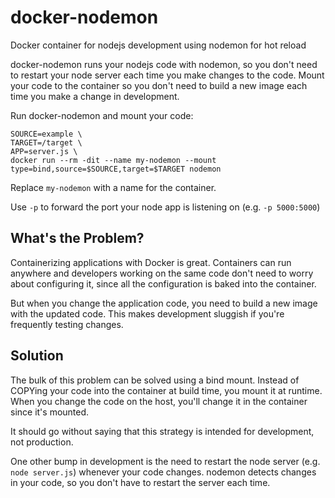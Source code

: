 # docker-nodemon
Docker container for nodejs development using nodemon for hot reload

docker-nodemon runs your nodejs code with nodemon, so you don't need to restart your node server each time you make changes to the code. Mount your code to the container so you don't need to build a new image each time you make a change in development.  

Run docker-nodemon and mount your code:
```
SOURCE=example \
TARGET=/target \
APP=server.js \
docker run --rm -dit --name my-nodemon --mount type=bind,source=$SOURCE,target=$TARGET nodemon
```
Replace `my-nodemon` with a name for the container. 

Use `-p` to forward the port your node app is listening on (e.g. `-p 5000:5000`)

## What's the Problem?
Containerizing applications with Docker is great. Containers can run anywhere and developers working on the same code don't need to worry about configuring it, since all the configuration is baked into the container. 

But when you change the application code, you need to build a new image with the updated code. This makes development sluggish if you're frequently testing changes. 

## Solution
The bulk of this problem can be solved using a bind mount. Instead of COPYing your code into the container at build time, you mount it at runtime. When you change the code on the host, you'll change it in the container since it's mounted. 

It should go without saying that this strategy is intended for development, not production. 

One other bump in development is the need to restart the node server (e.g. `node server.js`) whenever your code changes. nodemon detects changes in your code, so you don't have to restart the server each time. 
